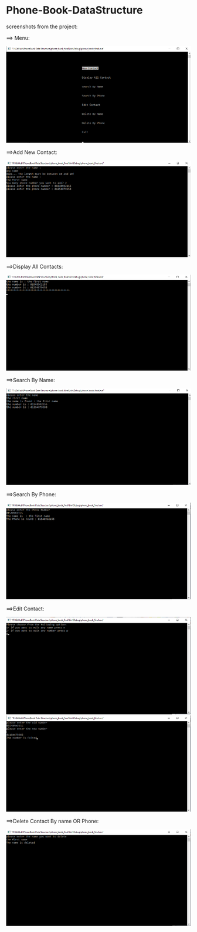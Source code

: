 # Phone-Book-DataStructure

screenshots from the project:

==> Menu:

![](screenshots/menu.png)

==>Add New Contact:

![](screenshots/Add-New-Contact.png)

==>Display All Contacts:

![](screenshots/display-All-Contact.png)

==>Search By Name:

![](screenshots/search-By-Name.png)

==>Search By Phone:

![](screenshots/search-By-Phone.png)

==>Edit Contact:

![](screenshots/Edit-Contact1.png)
![](screenshots/Edit-Contact2.png)

==>Delete Contact By name OR Phone:

![](screenshots/Delete-Contact.png)
